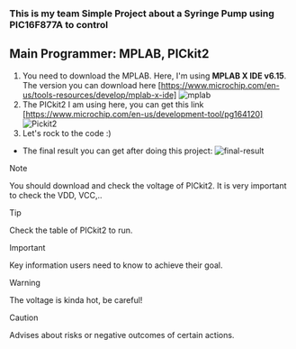 ### This is my team Simple Project about a Syringe Pump using PIC16F877A to control 
## Main Programmer: MPLAB, PICkit2
1. You need to download the MPLAB. Here, I'm using **MPLAB X IDE v6.15**. The version you can download here [https://www.microchip.com/en-us/tools-resources/develop/mplab-x-ide] ![mplab](https://github.com/hee-quoc/syringe-pump-PIC16F877A/assets/154273947/0059fbc5-5e47-4805-9242-55c79670f823)
2. The PICkit2 I am using here, you can get this link [https://www.microchip.com/en-us/development-tool/pg164120] ![Pickit2](https://github.com/hee-quoc/syringe-pump-PIC16F877A/assets/154273947/31476e54-760b-4b66-b1b3-bb76b5bdf19b)
3. Let's rock to the code :) 
* The final result you can get after doing this project: ![final-result](https://github.com/hee-quoc/syringe-pump-PIC16F877A/assets/154273947/01863f8e-c407-40b5-9137-0a7dec77add7)
> [!NOTE]
> You should download and check the voltage of PICkit2. It is very important to check the VDD, VCC,..

> [!TIP]
> Check the table of PICkit2 to run.

> [!IMPORTANT]
> Key information users need to know to achieve their goal.

> [!WARNING]
> The voltage is kinda hot, be careful!

> [!CAUTION]
> Advises about risks or negative outcomes of certain actions.

